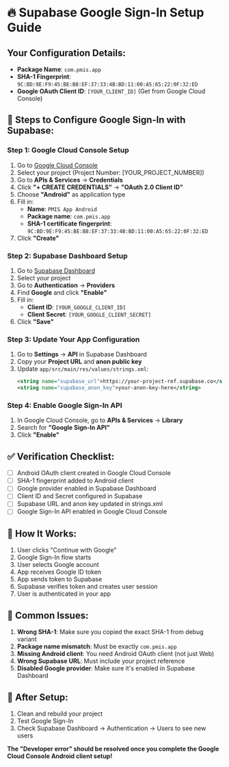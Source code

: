 # 🔥 Supabase Google Sign-In Setup Guide

## Your Configuration Details:
- **Package Name**: `com.pmis.app`
- **SHA-1 Fingerprint**: `9C:BD:9E:F9:45:BE:B8:EF:37:33:4B:BD:11:00:A5:65:22:0F:32:ED`
- **Google OAuth Client ID**: `[YOUR_CLIENT_ID]` (Get from Google Cloud Console)

## 🚀 Steps to Configure Google Sign-In with Supabase:

### Step 1: Google Cloud Console Setup
1. Go to [Google Cloud Console](https://console.cloud.google.com/)
2. Select your project (Project Number: [YOUR_PROJECT_NUMBER])
3. Go to **APIs & Services** → **Credentials**
4. Click **"+ CREATE CREDENTIALS"** → **"OAuth 2.0 Client ID"**
5. Choose **"Android"** as application type
6. Fill in:
   - **Name**: `PMIS App Android`
   - **Package name**: `com.pmis.app`
   - **SHA-1 certificate fingerprint**: `9C:BD:9E:F9:45:BE:B8:EF:37:33:4B:BD:11:00:A5:65:22:0F:32:ED`
7. Click **"Create"**

### Step 2: Supabase Dashboard Setup
1. Go to [Supabase Dashboard](https://supabase.com/dashboard)
2. Select your project
3. Go to **Authentication** → **Providers**
4. Find **Google** and click **"Enable"**
5. Fill in:
   - **Client ID**: `[YOUR_GOOGLE_CLIENT_ID]`
   - **Client Secret**: `[YOUR_GOOGLE_CLIENT_SECRET]`
6. Click **"Save"**

### Step 3: Update Your App Configuration
1. Go to **Settings** → **API** in Supabase Dashboard
2. Copy your **Project URL** and **anon public key**
3. Update `app/src/main/res/values/strings.xml`:
   ```xml
   <string name="supabase_url">https://your-project-ref.supabase.co</string>
   <string name="supabase_anon_key">your-anon-key-here</string>
   ```

### Step 4: Enable Google Sign-In API
1. In Google Cloud Console, go to **APIs & Services** → **Library**
2. Search for **"Google Sign-In API"**
3. Click **"Enable"**

## ✅ Verification Checklist:
- [ ] Android OAuth client created in Google Cloud Console
- [ ] SHA-1 fingerprint added to Android client
- [ ] Google provider enabled in Supabase Dashboard
- [ ] Client ID and Secret configured in Supabase
- [ ] Supabase URL and anon key updated in strings.xml
- [ ] Google Sign-In API enabled in Google Cloud Console

## 🎯 How It Works:
1. User clicks "Continue with Google"
2. Google Sign-In flow starts
3. User selects Google account
4. App receives Google ID token
5. App sends token to Supabase
6. Supabase verifies token and creates user session
7. User is authenticated in your app

## 🚨 Common Issues:
1. **Wrong SHA-1**: Make sure you copied the exact SHA-1 from debug variant
2. **Package name mismatch**: Must be exactly `com.pmis.app`
3. **Missing Android client**: You need Android OAuth client (not just Web)
4. **Wrong Supabase URL**: Must include your project reference
5. **Disabled Google provider**: Make sure it's enabled in Supabase Dashboard

## 🔧 After Setup:
1. Clean and rebuild your project
2. Test Google Sign-In
3. Check Supabase Dashboard → Authentication → Users to see new users

**The "Developer error" should be resolved once you complete the Google Cloud Console Android client setup!**
